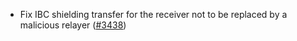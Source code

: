 - Fix IBC shielding transfer for the receiver not to be replaced by a malicious
  relayer ([\#3438](https://github.com/anoma/namada/issues/3438))